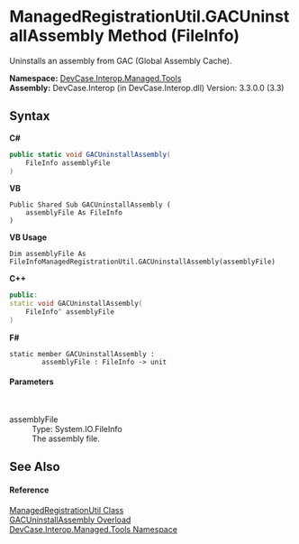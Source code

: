 # ManagedRegistrationUtil.GACUninstallAssembly Method (FileInfo)
 

Uninstalls an assembly from GAC (Global Assembly Cache).

**Namespace:**&nbsp;<a href="N_DevCase_Interop_Managed_Tools">DevCase.Interop.Managed.Tools</a><br />**Assembly:**&nbsp;DevCase.Interop (in DevCase.Interop.dll) Version: 3.3.0.0 (3.3)

## Syntax

**C#**<br />
``` C#
public static void GACUninstallAssembly(
	FileInfo assemblyFile
)
```

**VB**<br />
``` VB
Public Shared Sub GACUninstallAssembly ( 
	assemblyFile As FileInfo
)
```

**VB Usage**<br />
``` VB Usage
Dim assemblyFile As FileInfoManagedRegistrationUtil.GACUninstallAssembly(assemblyFile)
```

**C++**<br />
``` C++
public:
static void GACUninstallAssembly(
	FileInfo^ assemblyFile
)
```

**F#**<br />
``` F#
static member GACUninstallAssembly : 
        assemblyFile : FileInfo -> unit 

```


#### Parameters
&nbsp;<dl><dt>assemblyFile</dt><dd>Type: System.IO.FileInfo<br />The assembly file.</dd></dl>

## See Also


#### Reference
<a href="T_DevCase_Interop_Managed_Tools_ManagedRegistrationUtil">ManagedRegistrationUtil Class</a><br /><a href="Overload_DevCase_Interop_Managed_Tools_ManagedRegistrationUtil_GACUninstallAssembly">GACUninstallAssembly Overload</a><br /><a href="N_DevCase_Interop_Managed_Tools">DevCase.Interop.Managed.Tools Namespace</a><br />